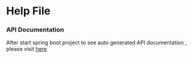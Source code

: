# Help File

### API Documentation

After start spring boot project to see auto generated API documentation , please visit [here](https://localhost:8080/documentation)


